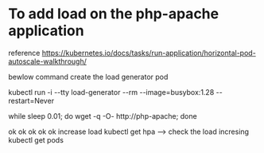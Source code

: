 # To add load on the php-apache application

reference   https://kubernetes.io/docs/tasks/run-application/horizontal-pod-autoscale-walkthrough/

bewlow command create the load generator pod

kubectl run -i --tty load-generator --rm --image=busybox:1.28 --restart=Never

while sleep 0.01; do wget -q -O- http://php-apache; done

ok ok ok ok ok   increase load
kubectl get hpa --> check the load incresing
kubectl get pods
